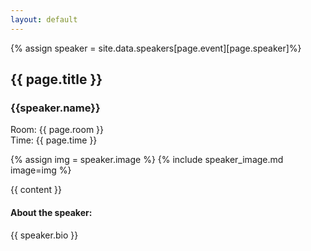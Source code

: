 ```yaml
---
layout: default
---
```


{% assign speaker = site.data.speakers[page.event][page.speaker]%}

<h2>{{ page.title }}</h2>

<h3>{{speaker.name}} </h3>

<p>Room: {{ page.room }}<br/>
Time: {{ page.time }}</p>

{% assign img = speaker.image %}
{% include speaker_image.md image=img %}

{{ content }}

<h4>About the speaker:</h4>
{{ speaker.bio }}

